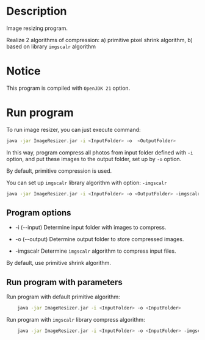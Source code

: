 # Description

Image resizing program. 


Realize 2 algorithms of compression: a) primitive pixel shrink algorithm, b) based on library `imgscalr` algorithm 

# Notice

This program is compiled with `OpenJDK 21` option. 

# Run program

To run image resizer, you can just execute command:

```bash
java -jar ImageResizer.jar -i <InputFolder> -o  <OutputFolder>  
```

In this way, program compress all photos from input folder defined with `-i` option, and put these images to the output folder, set up by `-o` option. 

By default, primitive compression is used. 

You can set up `imgscalr` library algorithm with option:  `-imgscalr`

```bash
java -jar ImageResizer.jar -i <InputFolder> -o <OutputFolder> -imgscalr
```

## Program options

- -i     (--input)
Determine input folder with images to compress.

- -o     (--output)
Determine output folder to store compressed images.

- -imgscalr
Determine `imgscalr` algorithm to compress input files. 

By default, use primitive shrink algorithm.

## Run program with parameters

Run program with default primitive algorithm:

```bash
    java -jar ImageResizer.jar -i <InputFolder> -o <InputFolder>
```

Run program with `imgscalr` library compress algorithm:
```bash
    java -jar ImageResizer.jar -i <InputFolder> -o <InputFolder> -imgscalr
```
